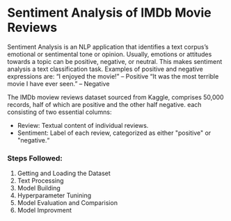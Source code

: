 # Sentiment Analysis of IMDb Movie Reviews  

Sentiment Analysis is an NLP application that identifies a text corpus’s emotional or sentimental tone or opinion. Usually, emotions or attitudes towards a topic can be positive, negative, or neutral. This makes sentiment analysis a text classification task. Examples of positive and negative expressions are:
“I enjoyed the movie!” – Positive
“It was the most terrible movie I have ever seen.” – Negative

The IMDb moview reviews dataset sourced from Kaggle, comprises 50,000 records, half of which are positive and the other half negative. each consisting of two essential columns:  
- Review: Textual content of individual reviews.
- Sentiment: Label of each review, categorized as either "positive" or "negative.“

### Steps Followed: 

1. Getting and Loading the Dataset
2. Text Processing
3. Model Building
4. Hyperparameter Tunining
5. Model Evaluation and Comparision
6. Model Improvment


